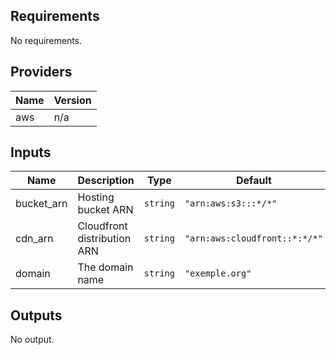 

<!-- BEGINNING OF PRE-COMMIT-TERRAFORM DOCS HOOK -->
## Requirements

No requirements.

## Providers

| Name | Version |
|------|---------|
| aws | n/a |

## Inputs

| Name | Description | Type | Default | Required |
|------|-------------|------|---------|:--------:|
| bucket\_arn | Hosting bucket ARN | `string` | `"arn:aws:s3:::*/*"` | no |
| cdn\_arn | Cloudfront distribution ARN | `string` | `"arn:aws:cloudfront::*:*/*"` | no |
| domain | The domain name | `string` | `"exemple.org"` | no |

## Outputs

No output.

<!-- END OF PRE-COMMIT-TERRAFORM DOCS HOOK -->
